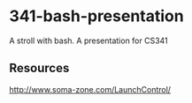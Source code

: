 # 341-bash-presentation
A stroll with bash. A presentation for CS341

## Resources
http://www.soma-zone.com/LaunchControl/
